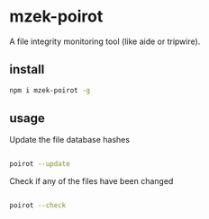 # mzek-poirot

A file integrity monitoring tool (like aide or tripwire).

## install

```sh
npm i mzek-poirot -g
```

## usage

Update the file database hashes

```sh

poirot --update

```

Check if any of the files have been changed

```sh

poirot --check

```
